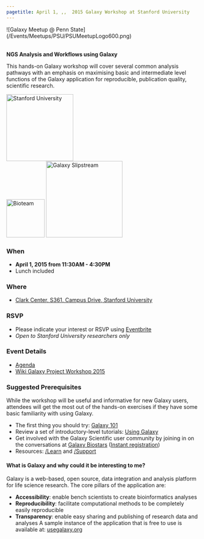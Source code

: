 ```yaml
---
pagetitle: April 1, ,,  2015 Galaxy Workshop at Stanford University
---
```

<div class='center'>![Galaxy Meetup @ Penn State](/Events/Meetups/PSU/PSUMeetupLogo600.png)</div>


<br />

**NGS Analysis and Workflows using Galaxy**

This hands-on Galaxy workshop will cover several common analysis pathways with an emphasis on maximising basic and intermediate level functions of the Galaxy application for reproducible, publication quality, scientific research.

<div class='right'><a href='http://www.stanford.edu/'><img src='/Images/Logos/Stanford.jpeg' alt='Stanford University' width=175 /></a> <br /> <a href='http://bioteam.net/'><img src='/Images/Logos/BioTeamLogo154.gif' alt='Bioteam' width=100 /></a> <a href='http://bioteam.net/slipstream/galaxy-edition/'><img src='/Images/Logos/SlipStreamApplianceLogoTrimmed.png' alt='Galaxy Slipstream' width=200 /></a> <br /> </div> 

### When

* **April 1, 2015 from 11:30AM - 4:30PM**
* Lunch included

### Where
* [Clark Center, S361, Campus Drive, Stanford University](https://biox.stanford.edu/about/building-services/room-scheduling/seminar-room-s361)

### RSVP
* Please indicate your interest or RSVP using [Eventbrite](https://www.eventbrite.com/e/2015-galaxy-workshop-at-stanford-tickets-16141341186)
* *Open to Stanford University researchers only*

### Event Details
* [Agenda](https://docs.google.com/document/d/1VllhRCALRLvEAhcfiAou0c_p4bVlobBY-Rx3xB9UwzY/edit?usp=sharing)
* [Wiki Galaxy Project Workshop 2015](/Teach/Resource/GalaxyProjectWorkshop2015)

### Suggested Prerequisites
While the workshop will be useful and informative for new Galaxy users, attendees will get the most out of the hands-on exercises if they have some basic familiarity with using Galaxy.
* The first thing you should try: [Galaxy 101](https://usegalaxy.org/u/aun1/p/galaxy101)
* Review a set of introductory-level tutorials: [Using Galaxy](https://usegalaxy.org/u/galaxyproject/p/using-galaxy-2012)
* Get involved with the Galaxy Scientific user community by joining in on the conversations at [Galaxy Biostars](https://biostar.usegalaxy.org) ([Instant registration](https://wiki.galaxyproject.org/Support/Biostar))
* Resources: [/Learn](/Learn) and [/Support](/Support)

#### What is Galaxy and why could it be interesting to me?
Galaxy is a web-based, open source, data integration and analysis platform for life science research. The core pillars of the application are:
* **Accessibility**: enable bench scientists to create bioinformatics analyses
* **Reproducibility**: facilitate computational methods to be completely easily reproducible
* **Transparency**: enable easy sharing and publishing of research data and analyses
A sample instance of the application that is free to use is available at: [usegalaxy.org](https://usegalaxy.org/)
